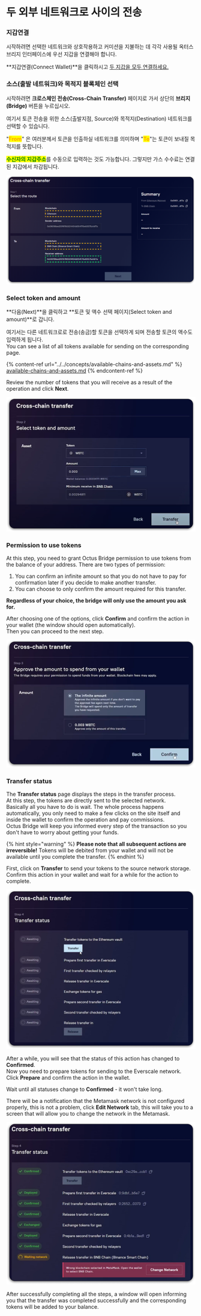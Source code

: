 # 두 외부 네트워크로 사이의 전송

### 지갑연결

시작하려면 선택한 네트워크와 상호작용하고 커미션을 지불하는 데 각각 사용될 옥터스 브리지 인터페이스에 우선 지갑을 연결해야 합니다.

**지갑연결(Connect Wallet)**을 클릭하시고 [두 지갑을 모두 연결하세요.](../../../getting-started/how-to-connect-wallets.md#connect-wallets)

### 소스(출발 네트워크)와 목적지 블록체인 선택

시작하려면 **크로스체인 전송(Cross-Chain Transfer)** 페이지로 가서 상단의 **브리지(Bridge)** 버튼을 누르십시오.&#x20;

여기서 토큰 전송을 위한 소스(출발지점, Source)와 목적지(Destination) 네트워크를 선택할 수 있습니다.

"<mark style="color:orange;">**From**</mark>" 은 여러분께서 토큰을 인출하실 네트워크를 의미하며 "<mark style="color:orange;">**To**</mark>"는 토큰이 보내질 목적지를 뜻합니다.&#x20;

<mark style="color:green;">**수신자의 지갑주소**</mark>를 수동으로 입력하는 것도 가능합니다. 그렇지만 가스 수수료는 연결된 지갑에서 차감됩니다.

![](<../../../.gitbook/assets/image (36).png>)

### Select token and amount



**다음(Next)**을 클릭하고 **토큰 및 액수 선택 페이지(Select token and amount)**로 갑니다.

여기서는 다른 네트워크로로 전송(송금)할 토큰을 선택하게 되며 전송할 토큰의 액수도 입력하게 됩니다. \
You can see a list of all tokens available for sending on the corresponding page.

{% content-ref url="../../concepts/available-chains-and-assets.md" %}
[available-chains-and-assets.md](../../concepts/available-chains-and-assets.md)
{% endcontent-ref %}

Review the number of tokens that you will receive as a result of the operation and click **Next**.

![](<../../../.gitbook/assets/image (51).png>)

### Permission to use tokens

At this step, you need to grant Octus Bridge permission to use tokens from the balance of your address. There are two types of permission:

1. You can confirm an infinite amount so that you do not have to pay for confirmation later if you decide to make another transfer.
2. You can choose to only confirm the amount required for this transfer.

**Regardless of your choice, the bridge will only use the amount you ask for.**

After choosing one of the options, click **Confirm** and confirm the action in your wallet (the window should open automatically).\
Then you can proceed to the next step.

![](<../../../.gitbook/assets/image (45).png>)

### Transfer status

The **Transfer status** page displays the steps in the transfer process.\
At this step, the tokens are directly sent to the selected network.\
Basically all you have to do is wait. The whole process happens automatically, you only need to make a few clicks on the site itself and inside the wallet to confirm the operation and pay commissions.\
Octus Bridge will keep you informed every step of the transaction so you don't have to worry about getting your funds.

{% hint style="warning" %}
**Please note that all subsequent actions are irreversible!** Tokens will be debited from your wallet and will not be available until you complete the transfer.
{% endhint %}

First, click on **Transfer** to send your tokens to the source network storage.\
Confirm this action in your wallet and wait for a while for the action to complete.

![](<../../../.gitbook/assets/image (1).png>)

After a while, you will see that the status of this action has changed to **Confirmed**.\
Now you need to prepare tokens for sending to the Everscale network.\
Click **Prepare** and confirm the action in the wallet.

Wait until all statuses change to **Confirmed** - it won't take long.

There will be a notification that the Metamask network is not configured properly, this is not a problem, click **Edit Network** tab, this will take you to a screen that will allow you to change the network in the Metamask.

![](<../../../.gitbook/assets/image (37).png>)

After successfully completing all the steps, a window will open informing you that the transfer was completed successfully and the corresponding tokens will be added to your balance.
